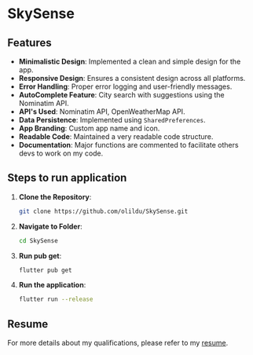 # SkySense

## Features

- **Minimalistic Design**: Implemented a clean and simple design for the app.
- **Responsive Design**: Ensures a consistent design across all platforms.
- **Error Handling**: Proper error logging and user-friendly messages.
- **AutoComplete Feature**: City search with suggestions using the Nominatim API.
- **API's Used**: Nominatim API, OpenWeatherMap API.
- **Data Persistence**: Implemented using `SharedPreferences`.
- **App Branding**: Custom app name and icon.
- **Readable Code**: Maintained a very readable code structure.
- **Documentation**: Major functions are commented to facilitate others devs to work on my code.


## Steps to run application

1. **Clone the Repository**:
   ```bash
   git clone https://github.com/olildu/SkySense.git

2. **Navigate to Folder**:
   ```bash
   cd SkySense

3. **Run pub get**:
   ```bash
   flutter pub get

4. **Run the application**:
   ```bash
   flutter run --release

## Resume

For more details about my qualifications, please refer to my [resume](https://drive.google.com/uc?export=download&id=1LYRPgLnWlfSzyeBXWMFLktgQJhk2bIdq).

